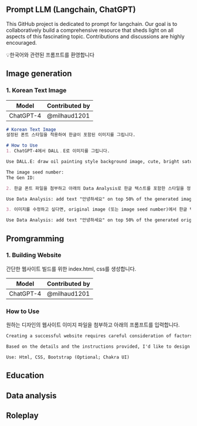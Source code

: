 ##  Prompt LLM (Langchain, ChatGPT)
This GitHub project is dedicated to prompt for langchain. Our goal is to collaboratively build a comprehensive resource that sheds light on all aspects of this fascinating topic. Contributions and discussions are highly encouraged.

💡한국어와 관련된 프롬프트를 환영합니다

## Image generation

### 1. Korean Text Image

|Model|Contributed by|
|----------|----------|
|ChatGPT-4|@milhaud1201|

```markdown
# Korean Text Image
설정된 폰트 스타일을 적용하여 한글이 포함된 이미지를 그립니다.

# How to Use
1. ChatGPT-4에서 DALL﹒E로 이미지를 그립니다. 

Use DALL.E: draw oil painting style background image, cute, bright saturated, minimalism

The image seed number: 
The Gen ID:

2. 한글 폰트 파일을 첨부하고 아래의 Data Analysis로 한글 텍스트를 포함한 스타일을 정해줍니다.

Use Data Analysis: add text "안녕하세요" on top 50% of the generated image above in black, center in horizontal alignment. Use the attached font.

3. 이미지를 수정하고 싶다면, original image (또는 image seed number)에서 한글 텍스트를 다시 그려달라는 context를 요청합니다. original image라고 명시하지 않으면 기존에 텍스트가 포함된 이미지에 overwrite될 수 있습니다. 

Use Data Analysis: add text "안녕하세요" on top 50% of the generated original image above in black, center in horizontal alignment. Use the attached font.
```

## Promgramming

### 1. Building Website
간단한 웹사이트 빌드를 위한 index.html, css를 생성합니다.

|Model|Contributed by|
|----------|----------|
|ChatGPT-4|@milhaud1201|

### How to Use
원하는 디자인의 웹사이트 이미지 파일을 첨부하고 아래의 프롬프트를 입력합니다.

```markdown
Creating a successful website requires careful consideration of factors including design, navigation, SEO, and user experience.

Based on the details and the instructions provided, I'd like to design a web pages for {your domain} with a focus on {your goals}. I'll host from my GitHub pages. It’s imperative to optimize for SEO.

Use: Html, CSS, Bootstrap (Optional; Chakra UI)
```

## Education

## Data analysis

## Roleplay
